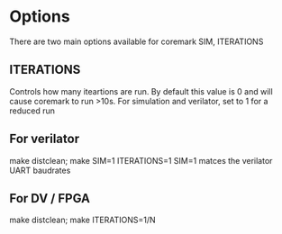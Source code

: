 # Options
There are two main options available for coremark SIM, ITERATIONS

## ITERATIONS
Controls how many iteartions are run.  By default this value is 0 and will cause coremark to run >10s.
For simulation and verilator, set to 1 for a reduced run

## For verilator
make distclean; make SIM=1 ITERATIONS=1
SIM=1 matces the verilator UART baudrates

## For DV / FPGA
make distclean; make ITERATIONS=1/N
